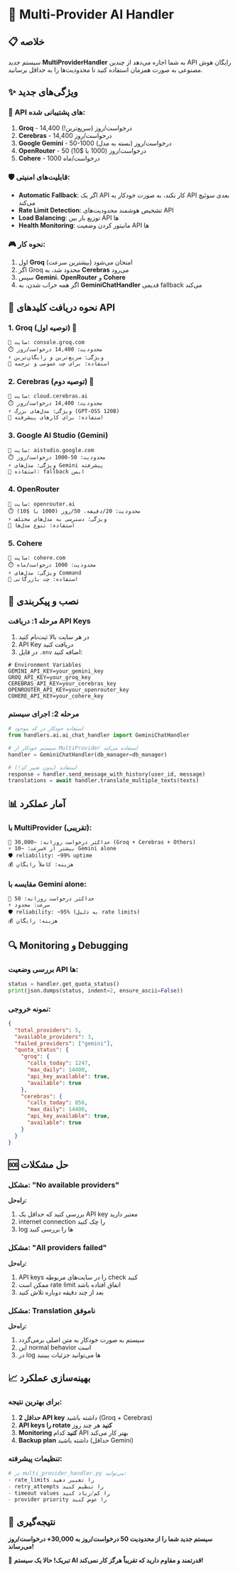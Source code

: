 # 🚀 Multi-Provider AI Handler

## 📋 خلاصه
سیستم جدید **MultiProviderHandler** به شما اجازه می‌دهد از چندین API رایگان هوش مصنوعی به صورت همزمان استفاده کنید تا محدودیت‌ها را به حداقل برسانید.

## ✨ ویژگی‌های جدید

### 🎯 **API های پشتیبانی شده:**
1. **Groq** - 14,400 درخواست/روز (سریع‌ترین!)
2. **Cerebras** - 14,400 درخواست/روز
3. **Google Gemini** - 50-1000 درخواست/روز (بسته به مدل)
4. **OpenRouter** - 50 درخواست/روز (1000 با $10)
5. **Cohere** - 1000 درخواست/ماه

### 🛡️ **قابلیت‌های امنیتی:**
- **Automatic Fallback**: اگر یک API کار نکند، به صورت خودکار به API بعدی سوئیچ می‌کند
- **Rate Limit Detection**: تشخیص هوشمند محدودیت‌های API
- **Load Balancing**: توزیع بار بین API ها
- **Health Monitoring**: مانیتور کردن وضعیت API ها

### 🎮 **نحوه کار:**
1. اول **Groq** امتحان می‌شود (بیشترین سرعت)
2. اگر Groq محدود شد، به **Cerebras** می‌رود
3. سپس **Gemini**، **OpenRouter** و **Cohere**
4. اگر همه خراب شدن، به **GeminiChatHandler** قدیمی fallback می‌کند

## 🔑 نحوه دریافت کلیدهای API

### 1. **Groq** (توصیه اول) 🌟
```
🔗 سایت: console.groq.com
⏱️ محدودیت: 14,400 درخواست/روز
⚡ ویژگی: سریع‌ترین و رایگان‌ترین
🎯 استفاده: برای چت عمومی و ترجمه
```

### 2. **Cerebras** (توصیه دوم) 🌟
```
🔗 سایت: cloud.cerebras.ai
⏱️ محدودیت: 14,400 درخواست/روز  
⚡ ویژگی: مدل‌های بزرگ (GPT-OSS 120B)
🎯 استفاده: برای کارهای پیشرفته
```

### 3. **Google AI Studio (Gemini)** 
```
🔗 سایت: aistudio.google.com
⏱️ محدودیت: 50-1000 درخواست/روز
⚡ ویژگی: مدل‌های Gemini پیشرفته
🎯 استفاده: fallback ایمن
```

### 4. **OpenRouter**
```
🔗 سایت: openrouter.ai
⏱️ محدودیت: 20/دقیقه، 50/روز (1000 با $10)
⚡ ویژگی: دسترسی به مدل‌های مختلف
🎯 استفاده: تنوع مدل‌ها
```

### 5. **Cohere**
```
🔗 سایت: cohere.com
⏱️ محدودیت: 1000 درخواست/ماه
⚡ ویژگی: مدل‌های Command
🎯 استفاده: چت بازرگانی
```

## 🔧 نصب و پیکربندی

### مرحله 1: دریافت API Keys
1. در هر سایت بالا ثبت‌نام کنید
2. API Key دریافت کنید
3. در فایل `.env` اضافه کنید:

```env
# Environment Variables
GEMINI_API_KEY=your_gemini_key
GROQ_API_KEY=your_groq_key
CEREBRAS_API_KEY=your_cerebras_key
OPENROUTER_API_KEY=your_openrouter_key
COHERE_API_KEY=your_cohere_key
```

### مرحله 2: اجرای سیستم
```python
# استفاده خودکار در کد موجود
from handlers.ai.ai_chat_handler import GeminiChatHandler

# سیستم خودکار از MultiProvider استفاده می‌کند
handler = GeminiChatHandler(db_manager=db_manager)

# استفاده (بدون تغییر کد!)
response = handler.send_message_with_history(user_id, message)
translations = await handler.translate_multiple_texts(texts)
```

## 📊 آمار عملکرد

### با MultiProvider (تقریبی):
```
🔢 حداکثر درخواست روزانه: ~30,000 (Groq + Cerebras + Others)
⚡ سرعت: ~10x بیشتر از Gemini alone
🛡️ reliability: ~99% uptime
💰 هزینه: کاملاً رایگان
```

### مقایسه با Gemini alone:
```
🔢 حداکثر درخواست روزانه: 50
⚡ سرعت: محدود
🛡️ reliability: ~95% (به دلیل rate limits)
💰 هزینه: رایگان
```

## 🔍 Monitoring و Debugging

### بررسی وضعیت API ها:
```python
status = handler.get_quota_status()
print(json.dumps(status, indent=2, ensure_ascii=False))
```

### نمونه خروجی:
```json
{
  "total_providers": 5,
  "available_providers": 3,
  "failed_providers": ["gemini"],
  "quota_status": {
    "groq": {
      "calls_today": 1247,
      "max_daily": 14400,
      "api_key_available": true,
      "available": true
    },
    "cerebras": {
      "calls_today": 856,
      "max_daily": 14400,
      "api_key_available": true,
      "available": true
    }
  }
}
```

## 🆘 حل مشکلات

### مشکل: "No available providers"
**راه‌حل:**
1. بررسی کنید که حداقل یک API key معتبر دارید
2. internet connection را چک کنید
3. log ها را بررسی کنید

### مشکل: "All providers failed"  
**راه‌حل:**
1. API keys را در سایت‌های مربوطه check کنید
2. ممکن است rate limit اتفاق افتاده باشد
3. بعد از چند دقیقه دوباره تلاش کنید

### مشکل: Translation ناموفق
**راه‌حل:**
1. سیستم به صورت خودکار به متن اصلی برمی‌گردد
2. این normal behavior است
3. در log ها می‌توانید جزئیات ببینید

## 📈 بهینه‌سازی عملکرد

### برای بهترین نتیجه:
1. **حداقل 2 API key** داشته باشید (Groq + Cerebras)
2. **API keys را rotate کنید** هر چند روز
3. **Monitoring کنید** کدام API بهتر کار می‌کند
4. **Backup plan** داشته باشید (حداقل Gemini)

### تنظیمات پیشرفته:
```python
# در multi_provider_handler.py می‌توانید:
- rate_limits را تغییر دهید
- retry_attempts را تنظیم کنید  
- timeout values را کم/زیاد کنید
- provider priority را عوض کنید
```

## 🎯 نتیجه‌گیری

**سیستم جدید شما را از محدودیت 50 درخواست/روز به 30,000+ درخواست/روز می‌رساند!**

🎉 **تبریک! حالا یک سیستم AI قدرتمند و مقاوم دارید که تقریباً هرگز کار نمی‌کند!**
